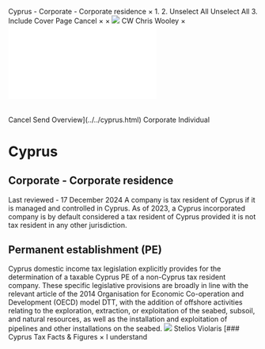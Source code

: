 Cyprus - Corporate - Corporate residence
×
1.
2.
Unselect All
Unselect All
3.
Include Cover Page
Cancel
×
×
![](../../-/media/world-wide-tax-summaries/attachments/global---chris-wooley.ashx%3Frev=ac5e5f3223b34096b1afc2a6009c7320&revision=ac5e5f32-23b3-4096-b1af-c2a6009c7320&hash=859B7ADC84DC2CBEC9760E9E6EE7DE6D0A8BFCDF)
CW
Chris Wooley
×
![](corporate-residence.html)
######
Cancel
Send
Overview](../../cyprus.html)
Corporate
Individual
# Cyprus
## Corporate - Corporate residence
Last reviewed - 17 December 2024
A company is tax resident of Cyprus if it is managed and controlled in Cyprus.
As of 2023, a Cyprus incorporated company is by default considered a tax resident of Cyprus provided it is not tax resident in any other jurisdiction.
## Permanent establishment (PE)
Cyprus domestic income tax legislation explicitly provides for the determination of a taxable Cyprus PE of a non-Cyprus tax resident company. These specific legislative provisions are broadly in line with the relevant article of the 2014 Organisation for Economic Co-operation and Development (OECD) model DTT, with the addition of offshore activities relating to the exploration, extraction, or exploitation of the seabed, subsoil, and natural resources, as well as the installation and exploitation of pipelines and other installations on the seabed.
![](../../-/media/world-wide-tax-summaries/attachments/cyprus---stelios_violaris.ashx%3Frev=061a2a1e254e4d29a712e433dc3e024a&revision=061a2a1e-254e-4d29-a712-e433dc3e024a&hash=7CCF2CE6C6919A9E55BC3B25479D45FF2C508357)
Stelios Violaris
[### Cyprus Tax Facts & Figures
×
I understand